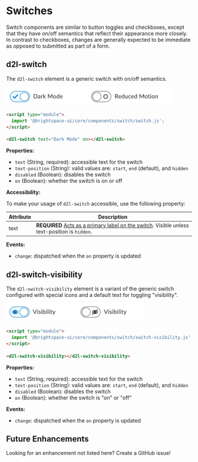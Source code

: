 # Switches

Switch components are similar to button toggles and checkboxes, except that they have on/off semantics that reflect their appearance more closely. In contrast to checkboxes, changes are generally expected to be immediate as opposed to submitted as part of a form.

## d2l-switch

The `d2l-switch` element is a generic switch with on/off semantics.

![Switch](./screenshots/switch.png?raw=true)

```html
<script type="module">
  import '@brightspace-ui/core/components/switch/switch.js';
</script>

<d2l-switch text="Dark Mode" on></d2l-switch>
```

**Properties:**

- `text` (String, required): accessible text for the switch
- `text-position` (String): valid values are: `start`, `end` (default), and `hidden`
- `disabled` (Boolean): disables the switch
- `on` (Boolean): whether the switch is on or off

**Accessibility:**

To make your usage of `d2l-switch` accessible, use the following property:

| Attribute | Description |
|--|--|
| text | **REQUIRED** [Acts as a primary label on the switch](https://www.w3.org/WAI/tutorials/forms/labels/). Visible unless text-position is `hidden`. |

**Events:**

- `change`: dispatched when the `on` property is updated

## d2l-switch-visibility

The `d2l-switch-visibility` element is a variant of the generic switch configured with special icons and a default text for toggling "visibility".

![Visibility Switch](./screenshots/switch-visibility.png?raw=true)

```html
<script type="module">
  import '@brightspace-ui/core/components/switch/switch-visibility.js';
</script>

<d2l-switch-visibility></d2l-switch-visibility>
```

**Properties:**

- `text` (String, required): accessible text for the switch
- `text-position` (String): valid values are: `start`, `end` (default), and `hidden`
- `disabled` (Boolean): disables the switch
- `on` (Boolean): whether the switch is "on" or "off"

**Events:**

- `change`: dispatched when the `on` property is updated

## Future Enhancements

Looking for an enhancement not listed here? Create a GitHub issue!
